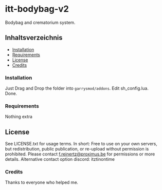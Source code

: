 # itt-bodybag-v2
Bodybag and crematorium system.

## Inhaltsverzeichnis
- [Installation](#installation)
- [Requirements](#benutzung)
- [License](#lizenz)
- [Credits](#credits)

### Installation
Just Drag and Drop the folder into `garrysmod/addons`.
Edit sh_config.lua. Done.

### Requirements
Nothing extra

## License
See LICENSE.txt for usage terms. In short: Free to use on your own servers, 
but redistribution, public publication, or re-upload without permission is prohibited.
Please contact f.reinertz@proximus.be for permissions or more details.
Alternative contact option discord: itztinontime

### Credits
Thanks to everyone who helped me.
